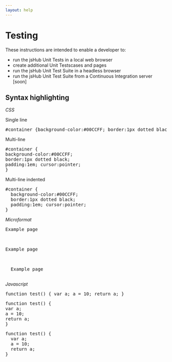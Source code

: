 ```yaml
---
layout: help
---
```


# Testing

These instructions are intended to enable a developer to:

* run the jsHub Unit Tests in a local web browser
* create additional Unit Testscases and pages
* run the jsHub Unit Test Suite in a headless browser
* run the jsHub Unit Test Suite from a Continuous Integration server [soon]

## Syntax highlighting

*CSS*

Single line

<pre class="brush: css;">
#container {background-color:#00CCFF; border:1px dotted black; padding:1em; cursor:pointer;}
</pre>

Multi-line

<pre class="brush: css;">
#container {
background-color:#00CCFF; 
border:1px dotted black; 
padding:1em; cursor:pointer;
}
</pre>

Multi-line indented

<pre class="brush: css;">
#container {
  background-color:#00CCFF; 
  border:1px dotted black; 
  padding:1em; cursor:pointer;
}
</pre>

*Microformat*

<pre class="brush: html;">
<div class="hpage"><span class="page-name">Example page</span></div>
</pre>

<pre class="brush: html;">
<div class="hpage">
<span class="page-name">Example page</span>
</div>
</pre>

<pre class="brush: html;">
<div class="hpage">
  <span class="page-name">Example page</span>
</div>
</pre>

*Javascript*

<pre class="brush: js;">
function test() { var a; a = 10; return a; }
</pre>

<pre class="brush: js;">
function test() {
var a;
a = 10;
return a;
}
</pre>

<pre class="brush: js;">
function test() {
  var a;
  a = 10;
  return a;
}
</pre>
